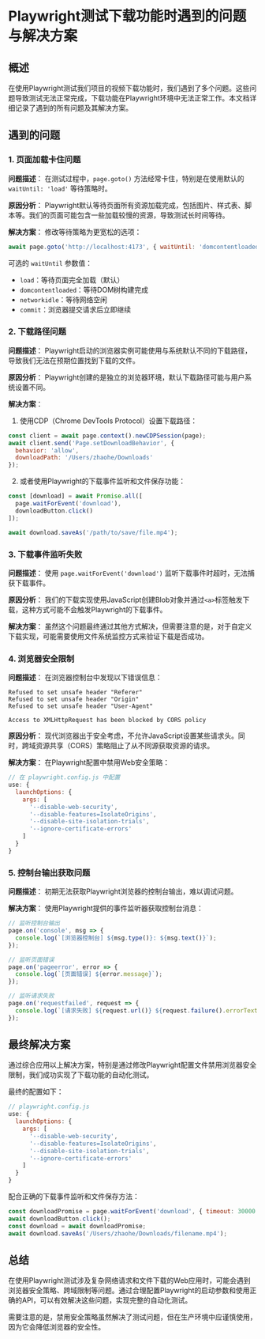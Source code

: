 # Playwright测试下载功能时遇到的问题与解决方案

## 概述

在使用Playwright测试我们项目的视频下载功能时，我们遇到了多个问题。这些问题导致测试无法正常完成，下载功能在Playwright环境中无法正常工作。本文档详细记录了遇到的所有问题及其解决方案。

## 遇到的问题

### 1. 页面加载卡住问题

**问题描述**：
在测试过程中，`page.goto()` 方法经常卡住，特别是在使用默认的 `waitUntil: 'load'` 等待策略时。

**原因分析**：
Playwright默认等待页面所有资源加载完成，包括图片、样式表、脚本等。我们的页面可能包含一些加载较慢的资源，导致测试长时间等待。

**解决方案**：
修改等待策略为更宽松的选项：
```javascript
await page.goto('http://localhost:4173', { waitUntil: 'domcontentloaded', timeout: 10000 });
```

可选的 `waitUntil` 参数值：
- `load`：等待页面完全加载（默认）
- `domcontentloaded`：等待DOM树构建完成
- `networkidle`：等待网络空闲
- `commit`：浏览器提交请求后立即继续

### 2. 下载路径问题

**问题描述**：
Playwright启动的浏览器实例可能使用与系统默认不同的下载路径，导致我们无法在预期位置找到下载的文件。

**原因分析**：
Playwright创建的是独立的浏览器环境，默认下载路径可能与用户系统设置不同。

**解决方案**：
1. 使用CDP（Chrome DevTools Protocol）设置下载路径：
```javascript
const client = await page.context().newCDPSession(page);
await client.send('Page.setDownloadBehavior', {
  behavior: 'allow',
  downloadPath: '/Users/zhaohe/Downloads'
});
```

2. 或者使用Playwright的下载事件监听和文件保存功能：
```javascript
const [download] = await Promise.all([
  page.waitForEvent('download'),
  downloadButton.click()
]);

await download.saveAs('/path/to/save/file.mp4');
```

### 3. 下载事件监听失败

**问题描述**：
使用 `page.waitForEvent('download')` 监听下载事件时超时，无法捕获下载事件。

**原因分析**：
我们的下载实现使用JavaScript创建Blob对象并通过`<a>`标签触发下载，这种方式可能不会触发Playwright的下载事件。

**解决方案**：
虽然这个问题最终通过其他方式解决，但需要注意的是，对于自定义下载实现，可能需要使用文件系统监控方式来验证下载是否成功。

### 4. 浏览器安全限制

**问题描述**：
在浏览器控制台中发现以下错误信息：
```
Refused to set unsafe header "Referer"
Refused to set unsafe header "Origin"
Refused to set unsafe header "User-Agent"
```

```
Access to XMLHttpRequest has been blocked by CORS policy
```

**原因分析**：
现代浏览器出于安全考虑，不允许JavaScript设置某些请求头。同时，跨域资源共享（CORS）策略阻止了从不同源获取资源的请求。

**解决方案**：
在Playwright配置中禁用Web安全策略：
```javascript
// 在 playwright.config.js 中配置
use: {
  launchOptions: {
    args: [
      '--disable-web-security',
      '--disable-features=IsolateOrigins',
      '--disable-site-isolation-trials',
      '--ignore-certificate-errors'
    ]
  }
}
```

### 5. 控制台输出获取问题

**问题描述**：
初期无法获取Playwright浏览器的控制台输出，难以调试问题。

**解决方案**：
使用Playwright提供的事件监听器获取控制台消息：
```javascript
// 监听控制台输出
page.on('console', msg => {
  console.log(`[浏览器控制台] ${msg.type()}: ${msg.text()}`);
});

// 监听页面错误
page.on('pageerror', error => {
  console.log(`[页面错误] ${error.message}`);
});

// 监听请求失败
page.on('requestfailed', request => {
  console.log(`[请求失败] ${request.url()} ${request.failure().errorText}`);
});
```

## 最终解决方案

通过综合应用以上解决方案，特别是通过修改Playwright配置文件禁用浏览器安全限制，我们成功实现了下载功能的自动化测试。

最终的配置如下：

```javascript
// playwright.config.js
use: {
  launchOptions: {
    args: [
      '--disable-web-security',
      '--disable-features=IsolateOrigins',
      '--disable-site-isolation-trials',
      '--ignore-certificate-errors'
    ]
  }
}
```

配合正确的下载事件监听和文件保存方法：

```javascript
const downloadPromise = page.waitForEvent('download', { timeout: 30000 });
await downloadButton.click();
const download = await downloadPromise;
await download.saveAs('/Users/zhaohe/Downloads/filename.mp4');
```

## 总结

在使用Playwright测试涉及复杂网络请求和文件下载的Web应用时，可能会遇到浏览器安全策略、跨域限制等问题。通过合理配置Playwright的启动参数和使用正确的API，可以有效解决这些问题，实现完整的自动化测试。

需要注意的是，禁用安全策略虽然解决了测试问题，但在生产环境中应谨慎使用，因为它会降低浏览器的安全性。